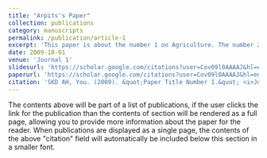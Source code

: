 ```yaml
---
title: "Arpits's Paper"
collection: publications
category: manuscripts
permalink: /publication/article-1
excerpt: 'This paper is about the number 1 on Agriculture. The number 2 is left for future work.'
date: 2009-10-01
venue: 'Journal 1'
slidesurl: 'https://scholar.google.com/citations?user=Cov09l0AAAAJ&hl=en'
paperurl: 'https://scholar.google.com/citations?user=Cov09l0AAAAJ&hl=en'
citation: 'SKD AH, You. (2009). &quot;Paper Title Number 1.&quot; <i>Journal 1</i>. 1(1).'
---
```


The contents above will be part of a list of publications, if the user clicks the link for the publication than the contents of section will be rendered as a full page, allowing you to provide more information about the paper for the reader. When publications are displayed as a single page, the contents of the above "citation" field will automatically be included below this section in a smaller font.

